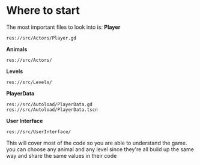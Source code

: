 # Where to start
The most important files to look into is:
**Player**
```
res://src/Actors/Player.gd
```

**Animals**
```
res://src/Actors/
```

**Levels**
```
res://src/Levels/
```

**PlayerData**
```
res://src/Autoload/PlayerData.gd
res://src/Autoload/PlayerData.tscn
```

**User Interface**
```
res://src/UserInterface/
```


This will cover most of the code so you are able to understand the game. you can choose any animal and any level since they're all build up the same way and share the same values in their code
